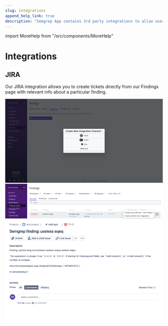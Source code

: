 ```yaml
---
slug: integrations
append_help_link: true
description: "Semgrep App contains 3rd party integrations to allow users to add data from Semgrep to other tools that are part of their workflows."
---
```


import MoreHelp from "/src/components/MoreHelp"

# Integrations

## JIRA

Our JIRA integration allows you to create tickets directly from our Findings page with relevant info about a particular finding.

![Setting up the JIRA integration](../img/jira-integrations-page.png)
![Creating a JIRA ticket from the Findings page](../img/jira-findings-page.png)
![Output of JIRA integration](../img/jira-template.png)

<MoreHelp />
